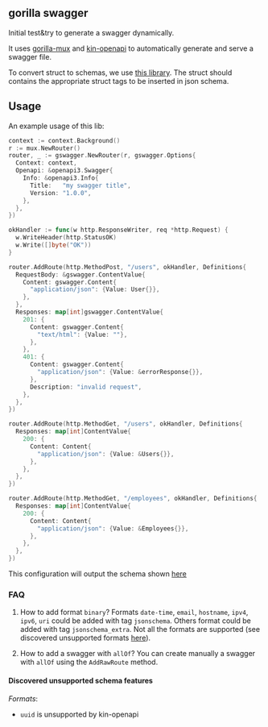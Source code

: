 ## gorilla swagger

Initial test&try to generate a swagger dynamically.

It uses [gorilla-mux](https://github.com/gorilla/mux) and [kin-openapi](https://github.com/getkin/kin-openapi)
to automatically generate and serve a swagger file.

To convert struct to schemas, we use [this library](https://github.com/alecthomas/jsonschema).
The struct should contains the appropriate struct tags to be inserted in json schema.

## Usage

An example usage of this lib:

```go
context := context.Background()
r := mux.NewRouter()
router, _ := gswagger.NewRouter(r, gswagger.Options{
  Context: context,
  Openapi: &openapi3.Swagger{
    Info: &openapi3.Info{
      Title:   "my swagger title",
      Version: "1.0.0",
    },
  },
})

okHandler := func(w http.ResponseWriter, req *http.Request) {
  w.WriteHeader(http.StatusOK)
  w.Write([]byte("OK"))
}

router.AddRoute(http.MethodPost, "/users", okHandler, Definitions{
  RequestBody: &gswagger.ContentValue{
    Content: gswagger.Content{
      "application/json": {Value: User{}},
    },
  },
  Responses: map[int]gswagger.ContentValue{
    201: {
      Content: gswagger.Content{
        "text/html": {Value: ""},
      },
    },
    401: {
      Content: gswagger.Content{
        "application/json": {Value: &errorResponse{}},
      },
      Description: "invalid request",
    },
  },
})

router.AddRoute(http.MethodGet, "/users", okHandler, Definitions{
  Responses: map[int]ContentValue{
    200: {
      Content: Content{
        "application/json": {Value: &Users{}},
      },
    },
  },
})

router.AddRoute(http.MethodGet, "/employees", okHandler, Definitions{
  Responses: map[int]ContentValue{
    200: {
      Content: Content{
        "application/json": {Value: &Employees{}},
      },
    },
  },
})
```

This configuration will output the schema shown [here](testdata/users_employees.json)

### FAQ

1. How to add format `binary`?
Formats `date-time`, `email`, `hostname`, `ipv4`, `ipv6`, `uri` could be added with tag `jsonschema`. Others format could be added with tag `jsonschema_extra`. Not all the formats are supported (see discovered unsupported formats [here](#discovered-unsupported-schema-features)).

1. How to add a swagger with `allOf`?
You can create manually a swagger with `allOf` using the `AddRawRoute` method.

#### Discovered unsupported schema features

*Formats*:

* `uuid` is unsupported by kin-openapi
